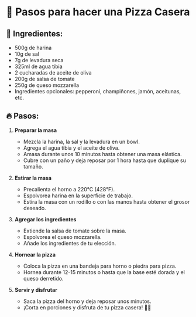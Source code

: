 # 🍕 Pasos para hacer una Pizza Casera

## 📝 Ingredientes:
- 500g de harina
- 10g de sal
- 7g de levadura seca
- 325ml de agua tibia
- 2 cucharadas de aceite de oliva
- 200g de salsa de tomate
- 250g de queso mozzarella
- Ingredientes opcionales: pepperoni, champiñones, jamón, aceitunas, etc.


## 🔥 Pasos:

1. **Preparar la masa**
   - Mezcla la harina, la sal y la levadura en un bowl.
   - Agrega el agua tibia y el aceite de oliva.
   - Amasa durante unos 10 minutos hasta obtener una masa elástica.
   - Cubre con un paño y deja reposar por 1 hora hasta que duplique su tamaño.

2. **Estirar la masa**
   - Precalienta el horno a 220°C (428°F).
   - Espolvorea harina en la superficie de trabajo.
   - Estira la masa con un rodillo o con las manos hasta obtener el grosor deseado.

3. **Agregar los ingredientes**
   - Extiende la salsa de tomate sobre la masa.
   - Espolvorea el queso mozzarella.
   - Añade los ingredientes de tu elección.

4. **Hornear la pizza**
   - Coloca la pizza en una bandeja para horno o piedra para pizza.
   - Hornea durante 12-15 minutos o hasta que la base esté dorada y el queso derretido.

5. **Servir y disfrutar**
   - Saca la pizza del horno y deja reposar unos minutos.
   - ¡Corta en porciones y disfruta de tu pizza casera! 🍕😋
